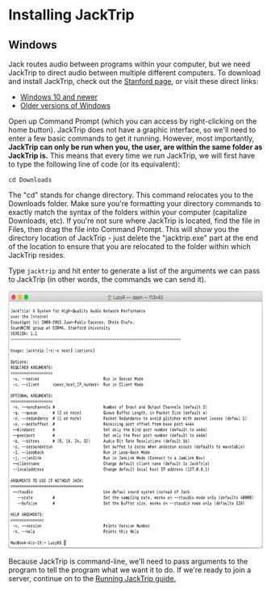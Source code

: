 # Installing JackTrip
## Windows

Jack routes audio between programs within your computer, but we need JackTrip to direct audio between multiple different computers. To download and install JackTrip, check out the [Stanford page](), or visit these direct links:
- [Windows 10 and newer](https://ccrma.stanford.edu/software/jacktrip/windows/jacktrip.exe)
- [Older versions of Windows](https://ccrma.stanford.edu/software/jacktrip/windows/1.2.1/jacktrip.exe)

Open up Command Prompt (which you can access by right-clicking on the home button). JackTrip does not have a graphic interface, so we'll need to enter a few basic commands to get it running. However, most importantly, __JackTrip can only be run when you, the user, are within the same folder as JackTrip is.__ This means that every time we run JackTrip, we will first have to type the following line of code (or its equivalent):

```
cd Downloads
```
The "cd" stands for change directory. This command relocates you to the Downloads folder. Make sure you're formatting your directory commands to exactly match the syntax of the folders within your computer (capitalize Downloads, etc). If you're not sure where JackTrip is located, find the file in Files, then drag the file into Command Prompt. This will show you the directory location of JackTrip - just delete the "jacktrip.exe" part at the end of the location to ensure that you are relocated to the folder within which JackTrip resides.

Type `jacktrip` and hit enter to generate a list of the arguments we can pass to JackTrip (in other words, the commands we can send it). 

<p align="center">
  <img width="644" height="510" src="https://github.com/lucylangenb/jacktrip/blob/master/screencaps/osx_jacktripcommands.png?raw=true">
</p>

Because JackTrip is command-line, we'll need to pass arguments to the program to tell the program what we want it to do. If we're ready to join a server, continue on to the [Running JackTrip guide.](https://github.com/lucylangenb/jacktrip/blob/master/3_run.md#running-jack-and-jacktrip)
